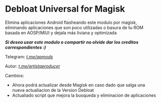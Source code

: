 # Debloat Universal for Magisk

Elimina aplicaciones Android flasheando este modulo por magisk, eliminando aplicaciones que son poco utilizadas o basura de tu ROM basada en AOSP/MIUI y dejala más liviana y optimizada

_**Si desea usar este modulo o compartir no olvide dar los creditos correspondientes :)**_

Telegram: [*t.me/apmods*](https://t.me/apmods)

Autor: [*t.me/artistaproducer*](https://t.me/artistaproducer)

Cambios:

+ Ahora podrá actualizar desde Magisk en caso dado que salga una nueva actualiacion de la Version Debloat
+ Actualiado script que mejora la busqueda y eliminacion de aplicaciones

 
